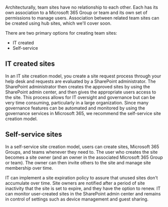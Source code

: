 Architecturally, team sites have no relationship to each other. Each has its own association to a Microsoft 365 Group or team and its own set of permissions to manage users. Association between related team sites can be created using hub sites, which we'll cover soon.

There are two primary options for creating team sites:

- IT created
- Self-service

## IT created sites

In an IT site creation model, you create a site request process through your help desk and requests are evaluated by a SharePoint administrator. The SharePoint administrator then creates the approved sites by using the SharePoint admin center, and then gives the appropriate users access to the site. This process allows for IT oversight and governance but can be very time consuming, particularly in a large organization. Since many governance features can be automated and monitored by using the governance services in Microsoft 365, we recommend the self-service site creation model.

## Self-service sites

In a self-service site creation model, users can create sites, Microsoft 365 Groups, and teams whenever they need to. The user who creates the site becomes a site owner (and an owner in the associated Microsoft 365 Group or team). The owner can then invite others to the site and manage site membership over time.

IT can implement a site expiration policy to assure that unused sites don't accumulate over time. Site owners are notified after a period of site inactivity that the site is set to expire, and they have the option to renew. IT can monitor user-created sites in the SharePoint admin center and remains in control of settings such as device management and guest sharing.
